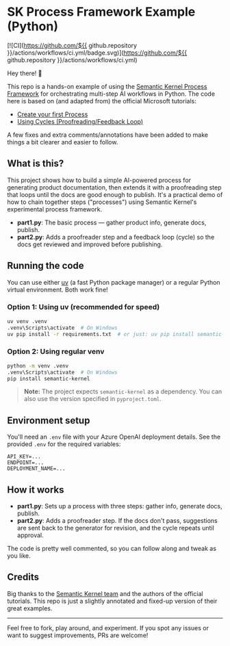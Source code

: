 # SK Process Framework Example (Python)

[![CI](https://github.com/${{ github.repository }}/actions/workflows/ci.yml/badge.svg)](https://github.com/${{ github.repository }}/actions/workflows/ci.yml)

Hey there! 👋

This repo is a hands-on example of using the [Semantic Kernel Process Framework](https://learn.microsoft.com/en-us/semantic-kernel/frameworks/process/examples/example-first-process?pivots=programming-language-python) for orchestrating multi-step AI workflows in Python. The code here is based on (and adapted from) the official Microsoft tutorials:

- [Create your first Process](https://learn.microsoft.com/en-us/semantic-kernel/frameworks/process/examples/example-first-process?pivots=programming-language-python)
- [Using Cycles (Proofreading/Feedback Loop)](https://learn.microsoft.com/en-us/semantic-kernel/frameworks/process/examples/example-cycles?pivots=programming-language-python)

A few fixes and extra comments/annotations have been added to make things a bit clearer and easier to follow.

## What is this?

This project shows how to build a simple AI-powered process for generating product documentation, then extends it with a proofreading step that loops until the docs are good enough to publish. It's a practical demo of how to chain together steps ("processes") using Semantic Kernel's experimental process framework.

- **part1.py**: The basic process — gather product info, generate docs, publish.
- **part2.py**: Adds a proofreader step and a feedback loop (cycle) so the docs get reviewed and improved before publishing.

## Running the code

You can use either [uv](https://github.com/astral-sh/uv) (a fast Python package manager) or a regular Python virtual environment. Both work fine!

### Option 1: Using uv (recommended for speed)

```sh
uv venv .venv
.venv\Scripts\activate  # On Windows
uv pip install -r requirements.txt  # or just: uv pip install semantic-kernel
```

### Option 2: Using regular venv

```sh
python -m venv .venv
.venv\Scripts\activate  # On Windows
pip install semantic-kernel
```

> **Note:** The project expects `semantic-kernel` as a dependency. You can also use the version specified in `pyproject.toml`.

## Environment setup

You'll need an `.env` file with your Azure OpenAI deployment details. See the provided `.env` for the required variables:

```properties
API_KEY=...
ENDPOINT=...
DEPLOYMENT_NAME=...
```

## How it works

- **part1.py**: Sets up a process with three steps: gather info, generate docs, publish.
- **part2.py**: Adds a proofreader step. If the docs don't pass, suggestions are sent back to the generator for revision, and the cycle repeats until approval.

The code is pretty well commented, so you can follow along and tweak as you like.

## Credits

Big thanks to the [Semantic Kernel team](https://github.com/microsoft/semantic-kernel) and the authors of the official tutorials. This repo is just a slightly annotated and fixed-up version of their great examples.

---

Feel free to fork, play around, and experiment. If you spot any issues or want to suggest improvements, PRs are welcome!

